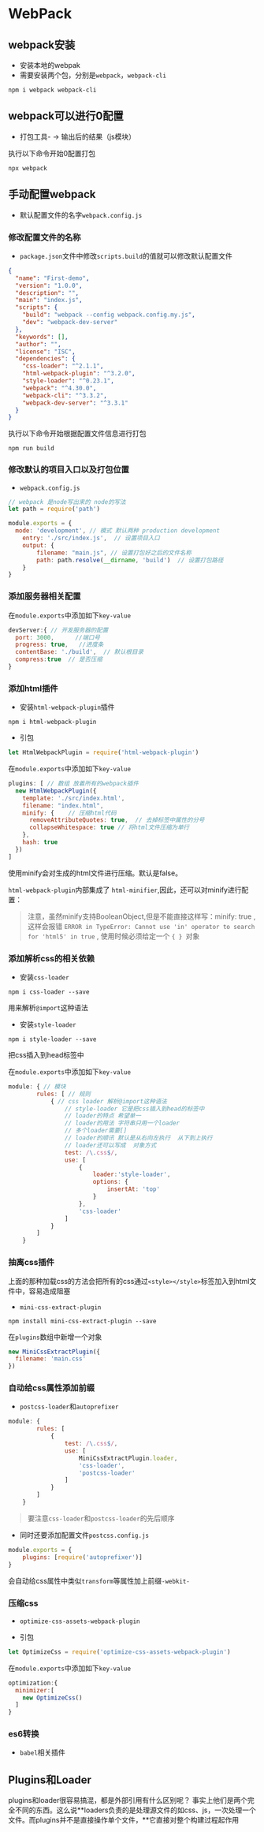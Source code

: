 # WebPack

## webpack安装

- 安装本地的webpak
- 需要安装两个包，分别是`webpack`，`webpack-cli`

```shell
npm i webpack webpack-cli
```

## webpack可以进行0配置

- 打包工具- -> 输出后的结果（js模块）

执行以下命令开始0配置打包

```shell
npx webpack
```

## 手动配置webpack

- 默认配置文件的名字`webpack.config.js`

### 修改配置文件的名称

- `package.json`文件中修改`scripts.build`的值就可以修改默认配置文件

```json
{
  "name": "First-demo",
  "version": "1.0.0",
  "description": "",
  "main": "index.js",
  "scripts": {
    "build": "webpack --config webpack.config.my.js",
    "dev": "webpack-dev-server"
  },
  "keywords": [],
  "author": "",
  "license": "ISC",
  "dependencies": {
    "css-loader": "^2.1.1",
    "html-webpack-plugin": "^3.2.0",
    "style-loader": "^0.23.1",
    "webpack": "^4.30.0",
    "webpack-cli": "^3.3.2",
    "webpack-dev-server": "^3.3.1"
  }
}
```

执行以下命令开始根据配置文件信息进行打包

```shell
npm run build
```

### 修改默认的项目入口以及打包位置

- `webpack.config.js`

```js
// webpack 是node写出来的 node的写法
let path = require('path')

module.exports = {
  mode: 'development', // 模式 默认两种 production development
	entry: './src/index.js',  // 设置项目入口
	output: {
		filename: "main.js", // 设置打包好之后的文件名称
		path: path.resolve(__dirname, 'build')  // 设置打包路径
	}
}
```

### 添加服务器相关配置

在`module.exports`中添加如下`key-value`

```js
devServer:{ // 开发服务器的配置
  port: 3000,      //端口号
  progress: true,   //进度条
  contentBase: './build',  // 默认根目录
  compress:true  // 是否压缩
}
```

### 添加html插件

- 安装`html-webpack-plugin`插件

```shell
npm i html-webpack-plugin
```

- 引包

```js
let HtmlWebpackPlugin = require('html-webpack-plugin')
```

在`module.exports`中添加如下`key-value`

```js
plugins: [ // 数组 放着所有的webpack插件
  new HtmlWebpackPlugin({
    template: './src/index.html',
    filename: "index.html",
    minify: {    // 压缩html代码
      removeAttributeQuotes: true,  // 去掉标签中属性的分号
      collapseWhitespace: true // 将html文件压缩为单行
    },
    hash: true
  })
]
```

使用minify会对生成的html文件进行压缩。默认是false。

`html-webpack-plugin`内部集成了 `html-minifier`,因此，还可以对minify进行配置：

> 注意，虽然minify支持BooleanObject,但是不能直接这样写：minify: true , 这样会报错 `ERROR in TypeError: Cannot use 'in' operator to search for 'html5' in true` , 使用时候必须给定一个 `{ } `对象 

### 添加解析css的相关依赖

- 安装`css-loader`

```shell
npm i css-loader --save
```

用来解析`@import`这种语法

- 安装`style-loader`

```shell
npm i style-loader --save
```

把css插入到head标签中

在`module.exports`中添加如下`key-value`

```js
module: { // 模块
		rules: [ // 规则
			{ // css loader 解析@import这种语法
				// style-loader 它是把css插入到head的标签中
				// loader的特点 希望单一
				// loader的用法 字符串只用一个loader
				// 多个loader需要[]
				// loader的顺讯 默认是从右向左执行  从下到上执行
				// loader还可以写成  对象方式
				test: /\.css$/,
				use: [
					{
						loader:'style-loader',
						options: {
							insertAt: 'top'
						}
					},
					'css-loader'
				]
			}
		]
	}
```

### 抽离css插件

上面的那种加载css的方法会把所有的css通过`<style></style>`标签加入到html文件中，容易造成阻塞

- `mini-css-extract-plugin`

```shell
npm install mini-css-extract-plugin --save
```

在`plugins`数组中新增一个对象

```js
new MiniCssExtractPlugin({
  filename: 'main.css'
})
```

### 自动给css属性添加前缀

- `postcss-loader`和`autoprefixer`

```js
module: {
		rules: [
			{
				test: /\.css$/,
				use: [
					MiniCssExtractPlugin.loader,
					'css-loader',
					'postcss-loader'
				]
			}
		]
	}
```

>要注意`css-loader`和`postcss-loader`的先后顺序

- 同时还要添加配置文件`postcss.config.js`

```js
module.exports = {
	plugins: [require('autoprefixer')]
}
```

会自动给css属性中类似`transform`等属性加上前缀`-webkit-`

### 压缩css

- `optimize-css-assets-webpack-plugin`

- 引包

```js
let OptimizeCss = require('optimize-css-assets-webpack-plugin')
```

在`module.exports`中添加如下`key-value`

```js
optimization:{
  minimizer:[
    new OptimizeCss()
  ]
}
```

### es6转换

- `babel`相关插件

## Plugins和Loader

plugins和loader很容易搞混，都是外部引用有什么区别呢？ 事实上他们是两个完全不同的东西。这么说**loaders负责的是处理源文件的如css、js，一次处理一个文件。而plugins并不是直接操作单个文件，**它直接对整个构建过程起作用
